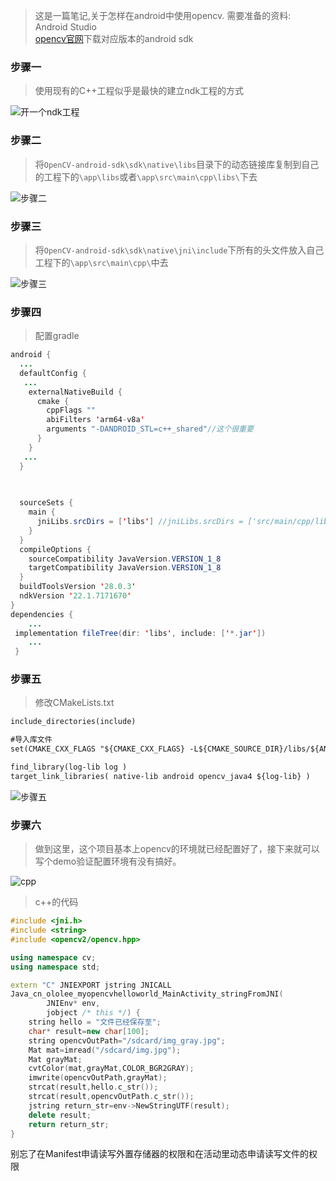 > 这是一篇笔记,关于怎样在android中使用opencv.
需要准备的资料:
> Android Studio</br>
> [opencv官网](https://opencv.org/releases/)下载对应版本的android sdk
### 步骤一
> 使用现有的C++工程似乎是最快的建立ndk工程的方式

![开一个ndk工程](https://p9-juejin.byteimg.com/tos-cn-i-k3u1fbpfcp/8be2d890ae7f4869b11b5e8e9d90f8ed~tplv-k3u1fbpfcp-watermark.image)

### 步骤二
> 将`OpenCV-android-sdk\sdk\native\libs`目录下的动态链接库复制到自己的工程下的`\app\libs`或者`\app\src\main\cpp\libs\`下去

![步骤二](https://p6-juejin.byteimg.com/tos-cn-i-k3u1fbpfcp/5a7738bc927442cb907e6743a93da00a~tplv-k3u1fbpfcp-watermark.image)

### 步骤三
> 将`OpenCV-android-sdk\sdk\native\jni\include`下所有的头文件放入自己工程下的`\app\src\main\cpp\`中去

![步骤三](https://p9-juejin.byteimg.com/tos-cn-i-k3u1fbpfcp/29c042107d8b410a8b636b3ff32a92ca~tplv-k3u1fbpfcp-watermark.image)

### 步骤四
> 配置gradle
```.java
android {
  ...
  defaultConfig {
   ...
    externalNativeBuild {
      cmake {
        cppFlags ""
        abiFilters 'arm64-v8a'
        arguments "-DANDROID_STL=c++_shared"//这个很重要
      }
    }
   ...
  }

 
 
  sourceSets {
    main {
      jniLibs.srcDirs = ['libs'] //jniLibs.srcDirs = ['src/main/cpp/libs']
    }
  }
  compileOptions {
    sourceCompatibility JavaVersion.VERSION_1_8
    targetCompatibility JavaVersion.VERSION_1_8
  }
  buildToolsVersion '28.0.3'
  ndkVersion '22.1.7171670'
}
dependencies {
    ...
 implementation fileTree(dir: 'libs', include: ['*.jar'])
    ...
 }
```

### 步骤五
> 修改CMakeLists.txt
```txt
include_directories(include)

#导入库文件
set(CMAKE_CXX_FLAGS "${CMAKE_CXX_FLAGS} -L${CMAKE_SOURCE_DIR}/libs/${ANDROID_ABI}")

find_library(log-lib log )
target_link_libraries( native-lib android opencv_java4 ${log-lib} )
```

![步骤五](https://p6-juejin.byteimg.com/tos-cn-i-k3u1fbpfcp/0d74e03d03eb4c7cb4af0dd0371c8544~tplv-k3u1fbpfcp-watermark.image)

### 步骤六
> 做到这里，这个项目基本上opencv的环境就已经配置好了，接下来就可以写个demo验证配置环境有没有搞好。

![cpp](https://p6-juejin.byteimg.com/tos-cn-i-k3u1fbpfcp/aefdec1efb3943198e8e3a0204a69832~tplv-k3u1fbpfcp-watermark.image)
>c++的代码
```cpp
#include <jni.h>
#include <string>
#include <opencv2/opencv.hpp>

using namespace cv;
using namespace std;

extern "C" JNIEXPORT jstring JNICALL
Java_cn_ololee_myopencvhelloworld_MainActivity_stringFromJNI(
        JNIEnv* env,
        jobject /* this */) {
    string hello = "文件已经保存至";
    char* result=new char[100];
    string opencvOutPath="/sdcard/img_gray.jpg";
    Mat mat=imread("/sdcard/img.jpg");
    Mat grayMat;
    cvtColor(mat,grayMat,COLOR_BGR2GRAY);
    imwrite(opencvOutPath,grayMat);
    strcat(result,hello.c_str());
    strcat(result,opencvOutPath.c_str());
    jstring return_str=env->NewStringUTF(result);
    delete result;
    return return_str;
}
```
别忘了在Manifest申请读写外置存储器的权限和在活动里动态申请读写文件的权限